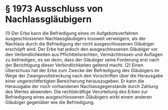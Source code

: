 # § 1973 Ausschluss von Nachlassgläubigern
(1) Der Erbe kann die Befriedigung eines im Aufgebotsverfahren ausgeschlossenen Nachlassgläubigers insoweit verweigern, als der Nachlass durch die Befriedigung der nicht ausgeschlossenen Gläubiger erschöpft wird. Der Erbe hat jedoch den ausgeschlossenen Gläubiger vor den Verbindlichkeiten aus Pflichtteilsrechten, Vermächtnissen und Auflagen zu befriedigen, es sei denn, dass der Gläubiger seine Forderung erst nach der Berichtigung dieser Verbindlichkeiten geltend macht.
(2) Einen Überschuss hat der Erbe zum Zwecke der Befriedigung des Gläubigers im Wege der Zwangsvollstreckung nach den Vorschriften über die Herausgabe einer ungerechtfertigten Bereicherung herauszugeben. Er kann die Herausgabe der noch vorhandenen Nachlassgegenstände durch Zahlung des Wertes abwenden. Die rechtskräftige Verurteilung des Erben zur Befriedigung eines ausgeschlossenen Gläubigers wirkt einem anderen Gläubiger gegenüber wie die Befriedigung.